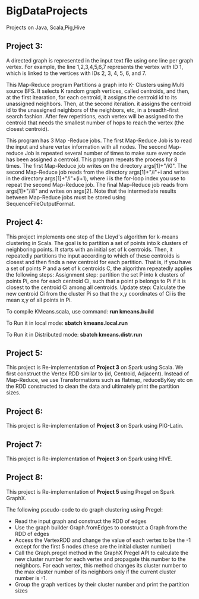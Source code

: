 # BigDataProjects
Projects on Java, Scala,Pig,Hive

## Project 3: 
A directed graph is represented in the input text file using one line per graph vertex. 
For example, the line 1,2,3,4,5,6,7 represents the vertex with ID 1, which is linked to the vertices with IDs 2, 3, 4, 5, 6, and 7.

This Map-Reduce program Partitions a graph into K- Clusters using Multi source BFS. It selects K random graph vertices, called centroids, and then, at the first itearation, for each centroid, it assigns the centroid id to its unassigned neighbors. 
Then, at the second iteration. it assigns the centroid id to the unassigned neighbors of the neighbors, etc, in a breadth-first search fashion. After few repetitions, each vertex will be assigned to the centroid that needs the smallest number of hops to reach the vertex (the closest centroid). 

This program has 3 Map -Reduce jobs. The first Map-Reduce Job is to read the input and share vertex information with all nodes.
The second Map-reduce Job is repeated several number of times to make sure every node has been assigned a centroid. This program repeats the process for 8 times. 
The first Map-Reduce job writes on the directory args[1]+"/i0". The second Map-Reduce job reads from the directory args[1]+"/i"+i and writes in the directory args[1]+"/i"+(i+1), where i is the for-loop index you use to repeat the second Map-Reduce job. 
The final Map-Reduce job reads from args[1]+"/i8" and writes on args[2]. Note that the intermediate results between Map-Reduce jobs must be stored using SequenceFileOutputFormat.

## Project 4:
This project implements one step of the Lloyd's algorithm for k-means clustering in Scala. 
The goal is to partition a set of points into k clusters of neighboring points. It starts with an initial set of k centroids. Then, it repeatedly partitions the input according to which of these centroids is closest and then finds a new centroid for each partition. That is, if you have a set of points P and a set of k centroids C, the algorithm repeatedly applies the following steps: Assignment step: partition the set P into k clusters of points Pi, one for each centroid Ci, such that a point p belongs to Pi if it is closest to the centroid Ci among all centroids. Update step: Calculate the new centroid Ci from the cluster Pi so that the x,y coordinates of Ci is the mean x,y of all points in Pi.

To compile KMeans.scala, use command: 
**run kmeans.build**

To Run it in local mode:
**sbatch kmeans.local.run**

To Run it in Distributed mode: 
**sbatch kmeans.distr.run**


## Project 5: 
This project is Re-implementation of **Project 3** on Spark using Scala. We first construct the Vertex RDD similar to (id, Centroid, Adjacent).
Instead of Map-Reduce, we use Transformations such as flatmap, reduceByKey etc on the RDD constructed to clean the data and ultimately print the partition sizes.

## Project 6:
This project is Re-implementation of **Project 3** on Spark using PIG-Latin.

## Project 7: 
This project is Re-implementation of **Project 3** on Spark using HIVE.

## Project 8: 
This project is Re-implementation of **Project 5** using Pregel on Spark GraphX.

The following pseudo-code to do graph clustering using Pregel:

* Read the input graph and construct the RDD of edges
* Use the graph builder Graph.fromEdges to construct a Graph from the RDD of edges
* Access the VertexRDD and change the value of each vertex to be the -1 except for the first 5 nodes (these are the initial cluster number)
* Call the Graph.pregel method in the GraphX Pregel API to calculate the new cluster number for each vertex and propagate this number to the neighbors. For each vertex, this method changes its cluster number to the max cluster number of its neighbors only if the current cluster number is -1.
* Group the graph vertices by their cluster number and print the partition sizes 
